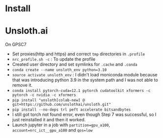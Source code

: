 # Install

# Unsloth.ai

On GPSC7

- Set proxies(http and https) and correct `tmp` directories in `.profile`
- `nrc_profile.sh -c` : To update the profile
- Created user directory and set symlinks for `.cache` and `.conda`
- `conda create --name unsloth_env python=3.10`
- `source activate unsloth_env` : I didn't load moniconda module because that was introducing python 3.9 in the system path and I was not able to remove it.
- `conda install pytorch-cuda=12.1 pytorch cudatoolkit xformers -c pytorch -c nvidia -c xformers`
- `pip install "unsloth[colab-new] @ git+https://github.com/unslothai/unsloth.git"`
- `pip install --no-deps trl peft accelerate bitsandbytes`
- I still got torch not found error, even though Step 7 was successful, so I just reinstalled it and then it worked.
- Launch jupyter in a job with `partition=gpu_a100`, `account=nrc_ict__gpu_a100` and `qos=low`
